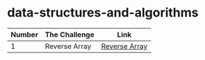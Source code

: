 # data-structures-and-algorithms



| Number      | The Challenge  |  Link         |
| -------     |    ------      |  --------     |
|         1   | Reverse Array  | [Reverse Array]() |
